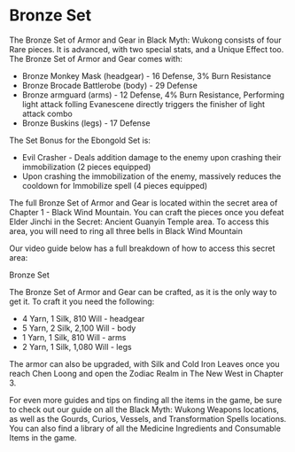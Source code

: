 # Bronze Set

The Bronze Set of Armor and Gear in Black Myth: Wukong consists of four Rare pieces. It is advanced, with two special stats, and a Unique Effect too. The Bronze Set of Armor and Gear comes with: 

  * Bronze Monkey Mask (headgear) - 16 Defense, 3% Burn Resistance
  * Bronze Brocade Battlerobe (body) - 29 Defense
  * Bronze armguard (arms) - 12 Defense, 4% Burn Resistance, Performing light attack folling Evanescene directly triggers the finisher of light attack combo
  * Bronze Buskins (legs) - 17 Defense

The Set Bonus for the Ebongold Set is: 

  * Evil Crasher - Deals addition damage to the enemy upon crashing their immobilization (2 pieces equipped)
  * Upon crashing the immobilization of the enemy, massively reduces the cooldown for Immobilize spell (4 pieces equipped)

The full Bronze Set of Armor and Gear is located within the secret area of Chapter 1 - Black Wind Mountain. You can craft the pieces once you defeat Elder Jinchi in the Secret: Ancient Guanyin Temple area. To access this area, you will need to ring all three bells in Black Wind Mountain 

Our video guide below has a full breakdown of how to access this secret area: 

Bronze Set

The Bronze Set of Armor and Gear can be crafted, as it is the only way to get it. To craft it you need the following: 

  * 4 Yarn, 1 Silk, 810 Will - headgear
  * 5 Yarn, 2 Silk, 2,100 Will - body
  * 1 Yarn, 1 Silk, 810 Will - arms
  * 2 Yarn, 1 Silk, 1,080 Will - legs

The armor can also be upgraded, with Silk and Cold Iron Leaves once you reach Chen Loong and open the Zodiac Realm in The New West in Chapter 3. 

For even more guides and tips on finding all the items in the game, be sure to check out our guide on all the Black Myth: Wukong Weapons locations, as well as the Gourds, Curios, Vessels, and Transformation Spells locations. You can also find a library of all the Medicine Ingredients and Consumable Items in the game.